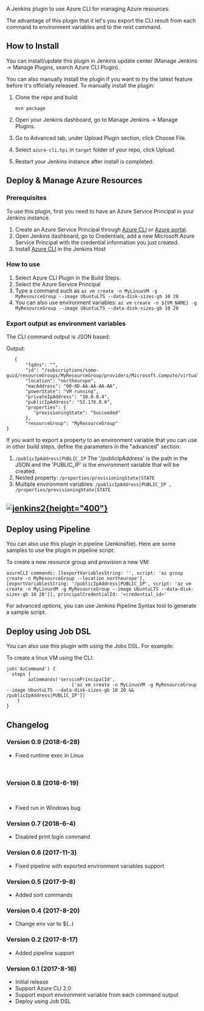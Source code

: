 A Jenkins plugin to use Azure CLI for managing Azure resources.

The advantage of this plugin that it let's you export the CLI result
from each command to environment variables and to the next command.

## How to Install

You can install/update this plugin in Jenkins update center (Manage
Jenkins -\> Manage Plugins, search Azure CLI Plugin).

You can also manually install the plugin if you want to try the latest
feature before it's officially released. To manually install the plugin:

1.  Clone the repo and build:

        mvn package

2.  Open your Jenkins dashboard, go to Manage Jenkins -\> Manage
    Plugins.
3.  Go to Advanced tab, under Upload Plugin section, click Choose File.
4.  Select `azure-cli.hpi` in `target` folder of your repo, click
    Upload.
5.  Restart your Jenkins instance after install is completed.

## Deploy & Manage Azure Resources

### Prerequisites

To use this plugin, first you need to have an Azure Service Principal in
your Jenkins instance.

1.  Create an Azure Service Principal through [Azure
    CLI](https://docs.microsoft.com/en-us/cli/azure/create-an-azure-service-principal-azure-cli?toc=%2fazure%2fazure-resource-manager%2ftoc.json) or [Azure
    portal](https://docs.microsoft.com/en-us/azure/azure-resource-manager/resource-group-create-service-principal-portal).
2.  Open Jenkins dashboard, go to Credentials, add a new Microsoft Azure
    Service Principal with the credential information you just created.
3.  Install [Azure
    CLI](https://docs.microsoft.com/en-US/cli/azure/install-azure-cli) in
    the Jenkins Host

### How to use

1.  Select Azure CLI Plugin in the Build Steps.
2.  Select the Azure Service Principal
3.  Type a command such
    as `az vm create -n MyLinuxVM -g MyResourceGroup --image UbuntuLTS --data-disk-sizes-gb 10 20`
4.  You can also use environment
    variables: `az vm create -n ${VM_NAME} -g MyResourceGroup --image UbuntuLTS --data-disk-sizes-gb 10 20`

### Export output as environment variables

The CLI command output is JSON based:

Output:

       {
           "fqdns": "",
           "id": "/subscriptions/some-guid/resourceGroups/MyResourceGroup/providers/Microsoft.Compute/virtualMachines/MyLinuxVM",
           "location": "northeurope",
           "macAddress": "00-0D-AA-AA-AA-AA",
           "powerState": "VM running",
           "privateIpAddress": "10.0.0.4",
           "publicIpAddress": "52.178.0.0",
           "properties": {
              "provisioningState": "Succeeded"
           },
           "resourceGroup": "MyResourceGroup"
    }

If you want to export a property to an environment variable that you can
use in other build steps, define the parameters in the "advanced"
section:

1.  `/publicIpAddress|PUBLIC_IP` The '/publicIpAddress' is the path in
    the JSON and the 'PUBLIC\_IP' is the environment variable that will
    be created.
2.  Nested property: `/properties/provisioningState|STATE`
3.  Multiple environment
    variables: `/publicIpAddress|PUBLIC_IP , /properties/provisioningState|STATE`

## [![jenkins2](https://user-images.githubusercontent.com/17064840/29833536-6339620a-8cf4-11e7-9781-f4e33e208ea6.jpg){height="400"}](https://user-images.githubusercontent.com/17064840/29833536-6339620a-8cf4-11e7-9781-f4e33e208ea6.jpg)

## Deploy using Pipeline

You can also use this plugin in pipeline (Jenkinsfile). Here are some
samples to use the plugin in pipeline script:

To create a new resource group and provision a new VM:

    azureCLI commands: [[exportVariablesString: '', script: 'az group create -n MyResourceGroup --location northeurope'], [exportVariablesString: '/publicIpAddress|PUBLIC_IP', script: 'az vm create -n MyLinuxVM -g MyResourceGroup --image UbuntuLTS --data-disk-sizes-gb 10 20']], principalCredentialId: '<credential_id>'

For advanced options, you can use Jenkins Pipeline Syntax tool to
generate a sample script.

## Deploy using Job DSL

You can also use this plugin with using the Jobs DSL. For example:

To create a linux VM using the CLI:

    job('AzCommand') {
      steps {
            azCommands('servicePrincipalId', 
                            ['az vm create -n MyLinuxVM -g MyResourceGroup --image UbuntuLTS --data-disk-sizes-gb 10 20 && /publicIpAddress|PUBLIC_IP'])
        }
    }

## Changelog

### Version 0.9 (2018-6-28)

-   Fixed runtime exec in Linux  

 

### Version 0.8 (2018-6-19)

 

-   Fixed run in Windows bug

### Version 0.7 (2018-6-4)

-   Disabled print login command

### Version 0.6 (2017-11-3)

-   Fixed pipeline with exported environment variables support

### Version 0.5 (2017-9-8)

-   Added sort commands

### Version 0.4 (2017-8-20)

-   Change env var to ${..}

### Version 0.2 (2017-8-17)

-   Added pipeline support

### Version 0.1 (2017-8-16)

-   Initial release
-   Support Azure CLI 2.0
-   Support export environment variable from each command output
-   Deploy using Job DSL
